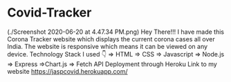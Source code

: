 # Covid-Tracker
(./Screenshot 2020-06-20 at 4.47.34 PM.png)
Hey There!!! I have made this Corona Tracker website which displays the current corona cases all over India. The website is responsive which means it can be viewed on any device.
Technology Stack I used 👇
=> HTML
=> CSS
=> Javascript
=> Node.js
=> Express
=>Chart.js
=> Fetch API
Deployment through Heroku
Link to my website
https://jaspcovid.herokuapp.com/
